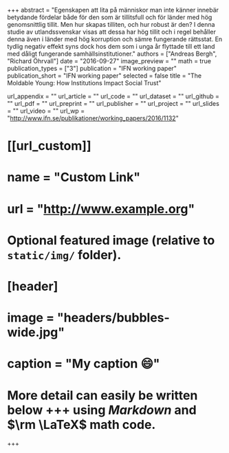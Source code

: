 +++
abstract = "Egenskapen att lita på människor man inte känner innebär betydande fördelar både för den som är tillitsfull och för länder med hög genomsnittlig tillit. Men hur skapas tilliten, och hur robust är den? I denna studie av utlandssvenskar visas att dessa har hög tillit och i regel behåller denna även i länder med hög korruption och sämre fungerande rättsstat. En tydlig negativ effekt syns dock hos dem som i unga år flyttade till ett land med dåligt fungerande samhällsinstitutioner."
authors = ["Andreas Bergh", "Richard Öhrvall"]
date = "2016-09-27"
image_preview = ""
math = true
publication_types = ["3"]
publication = "IFN working paper"
publication_short = "IFN working paper"
selected = false
title = "The Moldable Young: How Institutions Impact Social Trust"

url_appendix = ""
url_article = ""
url_code = ""
url_dataset = ""
url_github = ""
url_pdf = ""
url_preprint = ""
url_publisher  = ""
url_project = ""
url_slides = ""
url_video = ""
url_wp = "http://www.ifn.se/publikationer/working_papers/2016/1132"

# [[url_custom]]
# name = "Custom Link"
# url = "http://www.example.org"

# Optional featured image (relative to `static/img/` folder).
# [header]
# image = "headers/bubbles-wide.jpg"
# caption = "My caption :smile:"


# More detail can easily be written below +++ using *Markdown* and $\rm \LaTeX$ math code.
+++


